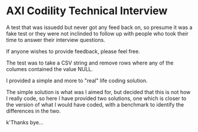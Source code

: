 # AXI Codility Technical Interview

A test that was issuedd but never got any feed back on, so presume it was a fake test or they were not inclinded to follow up with people who took their time to answer their interview questions.

If anyone wishes to provide feedback, please feel free.

The test was to take a CSV string and remove rows where any of the columes contained the value NULL.

I provided a simple and more to "real" life coding solution.

The simple solution is what was I aimed for, but decided that this is not how I really code, so here I have provided two solutions, one which is closer to the version of what I would have coded, with a benchmark to identify the differences in the two.

k'Thanks bye...
